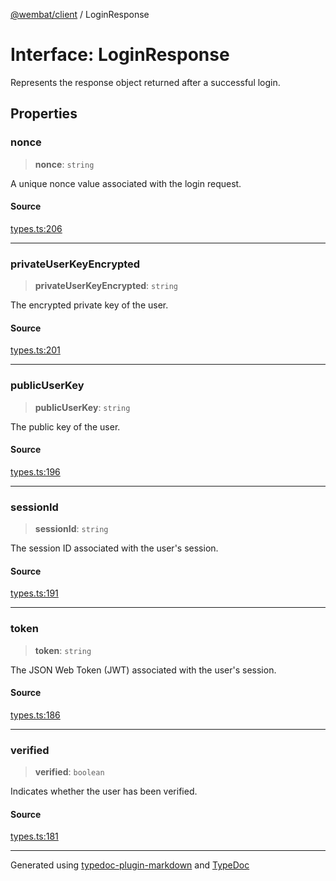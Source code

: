 [@wembat/client](../exports.md) / LoginResponse

# Interface: LoginResponse

Represents the response object returned after a successful login.

## Properties

### nonce

> **nonce**: `string`

A unique nonce value associated with the login request.

#### Source

[types.ts:206](https://github.com/lmarschall/wembat/blob/65a69c8/src/types.ts#L206)

***

### privateUserKeyEncrypted

> **privateUserKeyEncrypted**: `string`

The encrypted private key of the user.

#### Source

[types.ts:201](https://github.com/lmarschall/wembat/blob/65a69c8/src/types.ts#L201)

***

### publicUserKey

> **publicUserKey**: `string`

The public key of the user.

#### Source

[types.ts:196](https://github.com/lmarschall/wembat/blob/65a69c8/src/types.ts#L196)

***

### sessionId

> **sessionId**: `string`

The session ID associated with the user's session.

#### Source

[types.ts:191](https://github.com/lmarschall/wembat/blob/65a69c8/src/types.ts#L191)

***

### token

> **token**: `string`

The JSON Web Token (JWT) associated with the user's session.

#### Source

[types.ts:186](https://github.com/lmarschall/wembat/blob/65a69c8/src/types.ts#L186)

***

### verified

> **verified**: `boolean`

Indicates whether the user has been verified.

#### Source

[types.ts:181](https://github.com/lmarschall/wembat/blob/65a69c8/src/types.ts#L181)

***

Generated using [typedoc-plugin-markdown](https://www.npmjs.com/package/typedoc-plugin-markdown) and [TypeDoc](https://typedoc.org/)
